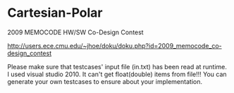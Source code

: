 # Cartesian-Polar
2009 MEMOCODE HW/SW Co-Design Contest

http://users.ece.cmu.edu/~jhoe/doku/doku.php?id=2009_memocode_co-design_contest


Please make sure that testcases' input file (in.txt) has been read at runtime.
I used visual studio 2010. It can't get float(double) items from file!!!
You can generate your own testcases to ensure about your implementation. 
